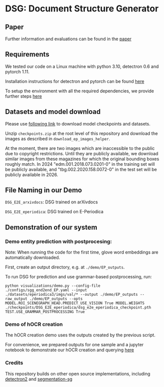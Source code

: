 # DSG: Document Structure Generator

## Paper
Further information and evaluations can be found in the [paper](https://arxiv.org/abs/2310.09118)


## Requirements

We tested our code on a Linux machine with python 3.10, detectron 0.6 and pytorch 1.11.

Installation instructions for detectron and pytorch can be found [here](https://github.com/facebookresearch/detectron2)

To setup the environment with all the required dependencies, we provide further steps [here](INSTALL.md)




## Datasets and model download
Please use [following link](https://drive.google.com/drive/folders/1ohRlFvzFvACUz4i1IhxHS-Ve3Wf1l9Uf?usp=sharing) to download model checkpoints and datasets.

Unzip `checkpoints.zip` at the root level of this repository and download the images as described in `download_ep_images_helper`. 

At the moment, there are two images which are inaccessible to the public due to copyright restrictions. Until they are publicly available, we download similar images from these magazines for which the original bounding boxes roughly match. In 2024 "edm.001.2018.073.0201-0" in the training set will be publicly available, and "tbg.002.2020.158.0072-0" in the test set will be publicly available in 2026.


## File Naming in our Demo 

`DSG_E2E_arxivdocs`: DSG trained on arXivdocs

`DSG_E2E_eperiodica`: DSG trained on E-Periodica



## Demonstration of our system
### Demo entity prediction with postprocesing:
Note: When running the code for the first time, glove word embeddings are automatically downloaded.

First, create an output directory, e.g. at `./demo/EP_outputs`.

To run DSG for prediction and use grammar-based postprocessing, run:
```
python visualizations/demo.py --config-file ./configs/sgg_end2end_EP.yaml --input ./datasets/eperiodica3/imgs/val/* --output ./demo/EP_outputs --raw_output ./demo/EP_outputs --opts MODEL.ROI_SCENEGRAPH_HEAD.PREDICT_USE_VISION True MODEL.WEIGHTS ./checkpoints/DSG_E2E_eperiodica/dsg_e2e_eperiodica_checkpoint.pth TEST.USE_GRAMMAR_POSTPROCESSING True
```

### Demo of hOCR creation
The hOCR creation demo uses the outputs created by the previous script.

For convenience, we prepared outputs for one sample and a jupyter notebook to demonstrate our hOCR creation and querying [here](sysdemo/system_demonstration.ipynb)

### Credits
This repository builds on other open source implementations, including [detectron2](https://github.com/facebookresearch/detectron2/) and [segmentation-sg](https://github.com/facebookresearch/detectron2/)
